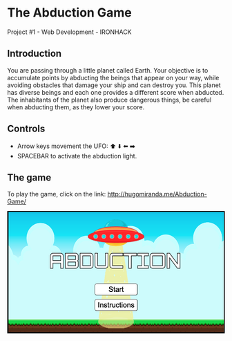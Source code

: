 # The Abduction Game

Project #1 - Web Development - IRONHACK

## Introduction

You are passing through a little planet called Earth.
Your objective is to accumulate points by abducting the beings that appear on your way, while avoiding obstacles that damage your ship and can destroy you.
This planet has diverse beings and each one provides a different score when abducted. The inhabitants of the planet also produce dangerous things, be careful when abducting them, as they lower your score.

## Controls

- Arrow keys movement the UFO: :arrow_up: :arrow_down: :arrow_left: :arrow_right:
- SPACEBAR to activate the abduction light.

## The game

To play the game, click on the link: http://hugomiranda.me/Abduction-Game/

<img src="./backgroundintro.png">
